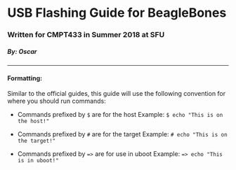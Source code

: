 # USB Flashing Guide for BeagleBones
### Written for CMPT433 in Summer 2018 at SFU
##### By: Oscar
---

#### Formatting: 
Similar to the official guides, this guide will use the following convention for where you should run commands:

* Commands prefixed by `$` are for the host
Example: `$ echo "This is on the host!"` 

* Commands prefixed by `#` are for the target
Example: `# echo "This is on the target!"` 

* Commands prefixed by `=>` are for use in uboot
Example: `=> echo "This is in uboot!"`